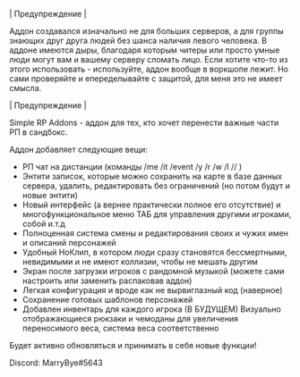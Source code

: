 | Предупреждение | 

Аддон создавался изначально не для больших серверов, а для группы знающих друг друга людей без шанса наличия левого человека.
В аддоне имеются дыры, благодаря которым читеры или просто умные люди могут вам и вашему серверу сломать лицо.
Если хотите что-то из этого использовать - используйте, аддон вообще в воркшопе лежит. 
Но сами проверяйте и епеределывайте с защитой, для меня это не имеет смысла.

| Предупреждение | 

Simple RP Addons - аддон для тех, кто хочет перенести важные части РП в сандбокс.

Аддон добавляет следующие вещи:
- РП чат на дистанции (команды /me /it /event /у /r /w /l // )
- Энтити записок, которые можно сохранить на карте в базе данных сервера, удалить, редактировать без ограничений (но потом будут и новые энтити)
- Новый интерфейс (а вернее практически полное его отсутствие) и многофункциональное меню ТАБ для управления другими игроками, собой и.т.д
- Полноценная система смены и редактирования своих и чужих имен и описаний персонажей
- Удобный НоКлип, в котором люди сразу становятся бессмертными, невидимыми и не имеют коллизии, чтобы не мешать другим
- Экран после загрузки игроков с рандомной музыкой (можете сами настроить или заменить распаковав аддон)
- Легкая конфигурация и вроде как не вырвиглазный код (наверное)
- Сохранение готовых шаблонов персонажей
- Добавлен инвентарь для каждого игрока (В БУДУЩЕМ) Визуально отображающиеся рюкзаки и чемоданы для увеличения переносимого веса, система веса соответственно

Будет активно обновляться и принимать в себя новые функции!

Discord: MarryBye#5643
